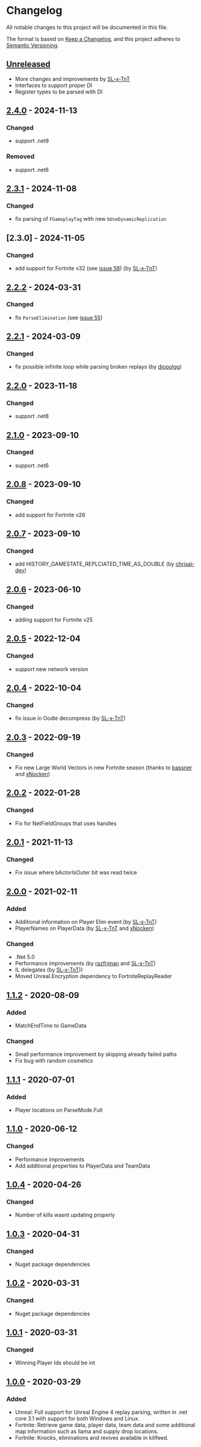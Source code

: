 # Changelog
All notable changes to this project will be documented in this file.

The format is based on [Keep a Changelog](https://keepachangelog.com/en/1.0.0/),
and this project adheres to [Semantic Versioning](https://semver.org/spec/v2.0.0.html).

## [Unreleased]
- More changes and improvements by [SL-x-TnT](https://github.com/SL-x-TnT)
- Interfaces to support proper DI
- Register types to be parsed with DI

## [2.4.0] - 2024-11-13
### Changed
- support .net9

### Removed 
- support .net6

## [2.3.1] - 2024-11-08
### Changed
- fix parsing of `FGameplayTag` with new `bUseDynamicReplication`

## [2.3.0] - 2024-11-05
### Changed
- add support for Fortnite v32 (see [issue 58](https://github.com/Shiqan/FortniteReplayDecompressor/issues/58)) (by [SL-x-TnT](https://github.com/SL-x-TnT))

## [2.2.2] - 2024-03-31
### Changed
- fix `ParseElimination` (see [issue 55](https://github.com/Shiqan/FortniteReplayDecompressor/issues/55))

## [2.2.1] - 2024-03-09
### Changed
- fix possible infinite loop while parsing broken replays (by [diopolgg](https://github.com/diopolgg))

## [2.2.0] - 2023-11-18
### Changed
- support .net8

## [2.1.0] - 2023-09-10
### Changed
- support .net6

## [2.0.8] - 2023-09-10
### Changed
- add support for Fortnite v26

## [2.0.7] - 2023-09-10
### Changed
- add HISTORY_GAMESTATE_REPLCIATED_TIME_AS_DOUBLE (by [chrisai-dev](https://github.com/chrisai-dev))

## [2.0.6] - 2023-06-10
### Changed
- adding support for Fortnite v25

## [2.0.5] - 2022-12-04
### Changed
- support new network version

## [2.0.4] - 2022-10-04
### Changed
- fix issue in Oodle decompress (by [SL-x-TnT](https://github.com/SL-x-TnT))

## [2.0.3] - 2022-09-19
### Changed
- Fix new Large World Vectors in new Fortnite season (thanks to [bassner](https://github.com/bassner/) and [xNocken](https://github.com/xNocken/))

## [2.0.2] - 2022-01-28
### Changed
- Fix for NetFieldGroups that uses handles

## [2.0.1] - 2021-11-13
### Changed
- Fix issue where bActorIsOuter bit was read twice

## [2.0.0] - 2021-02-11
### Added
- Additional information on Player Elim event (by [SL-x-TnT](https://github.com/SL-x-TnT))
- PlayerNames on PlayerData (by [SL-x-TnT](https://github.com/SL-x-TnT) and [xNocken](https://github.com/xNocken/))

### Changed
- .Net 5.0
- Performance improvements (by [razfriman](https://github.com/razfriman/) and [SL-x-TnT](https://github.com/SL-x-TnT))
- IL delegates (by [SL-x-TnT](https://github.com/SL-x-TnT)))
- Moved Unreal.Encryption dependency to FortniteReplayReader

## [1.1.2] - 2020-08-09
### Added
- MatchEndTime to GameData

### Changed
- Small performance improvement by skipping already failed paths
- Fix bug with random cosmetics


## [1.1.1] - 2020-07-01
### Added
- Player locations on ParseMode.Full

## [1.1.0] - 2020-06-12
### Changed
- Performance improvements
- Add additional properties to PlayerData and TeamData

## [1.0.4] - 2020-04-26
### Changed
- Number of kills wasnt updating properly

## [1.0.3] - 2020-04-31
### Changed
- Nuget package dependencies

## [1.0.2] - 2020-03-31
### Changed
- Nuget package dependencies

## [1.0.1] - 2020-03-31
### Changed
- Winning Player Ids should be int

## [1.0.0] - 2020-03-29
### Added
- Unreal: Full support for Unreal Engine 4 replay parsing, written in .net core 3.1 with support for both Windows and Linux.
- Fortnite: Retrieve game data, player data, team data and some additional map information such as llama and supply drop locations.
- Fortnite: Knocks, eliminations and revives available in killfeed.


[Unreleased]: https://github.com/Shiqan/FortniteReplayDecompressor/branches
[1.0.0]: https://github.com/Shiqan/FortniteReplayDecompressor/releases/tag/1.0.0
[1.0.1]: https://github.com/Shiqan/FortniteReplayDecompressor/releases/tag/1.0.1
[1.0.2]: https://github.com/Shiqan/FortniteReplayDecompressor/releases/tag/1.0.2
[1.0.3]: https://github.com/Shiqan/FortniteReplayDecompressor/releases/tag/1.0.3
[1.0.4]: https://github.com/Shiqan/FortniteReplayDecompressor/releases/tag/1.0.4
[1.1.0]: https://github.com/Shiqan/FortniteReplayDecompressor/releases/tag/1.1.0
[1.1.1]: https://github.com/Shiqan/FortniteReplayDecompressor/releases/tag/1.1.1
[1.1.2]: https://github.com/Shiqan/FortniteReplayDecompressor/releases/tag/1.1.2
[2.0.0]: https://github.com/Shiqan/FortniteReplayDecompressor/releases/tag/2.0.0
[2.0.1]: https://github.com/Shiqan/FortniteReplayDecompressor/releases/tag/2.0.1
[2.0.2]: https://github.com/Shiqan/FortniteReplayDecompressor/releases/tag/2.0.2
[2.0.3]: https://github.com/Shiqan/FortniteReplayDecompressor/releases/tag/2.0.3
[2.0.4]: https://github.com/Shiqan/FortniteReplayDecompressor/releases/tag/2.0.4
[2.0.5]: https://github.com/Shiqan/FortniteReplayDecompressor/releases/tag/2.0.5
[2.0.6]: https://github.com/Shiqan/FortniteReplayDecompressor/releases/tag/2.0.6
[2.0.7]: https://github.com/Shiqan/FortniteReplayDecompressor/releases/tag/2.0.7
[2.0.8]: https://github.com/Shiqan/FortniteReplayDecompressor/releases/tag/2.0.8
[2.1.0]: https://github.com/Shiqan/FortniteReplayDecompressor/releases/tag/2.1.0
[2.2.0]: https://github.com/Shiqan/FortniteReplayDecompressor/releases/tag/2.2.0
[2.2.1]: https://github.com/Shiqan/FortniteReplayDecompressor/releases/tag/2.2.1
[2.2.2]: https://github.com/Shiqan/FortniteReplayDecompressor/releases/tag/2.2.2
[2.3.1]: https://github.com/Shiqan/FortniteReplayDecompressor/releases/tag/2.3.0
[2.3.1]: https://github.com/Shiqan/FortniteReplayDecompressor/releases/tag/2.3.1
[2.4.0]: https://github.com/Shiqan/FortniteReplayDecompressor/releases/tag/2.4.0
